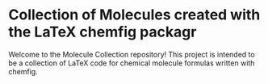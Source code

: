 # Collection of Molecules created with the LaTeX chemfig packagr

Welcome to the Molecule Collection repository! This project is intended to be a collection of LaTeX code for chemical molecule formulas written with chemfig.
